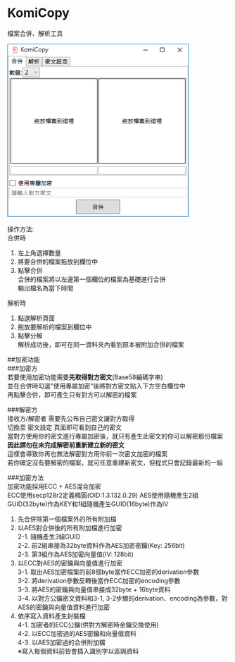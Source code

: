 # KomiCopy
檔案合併、解析工具

![](https://raw.githubusercontent.com/dghkd/KomiCopy/master/preview1.png)

操作方法:  
合併時  
1. 左上角選擇數量  
2. 將要合併的檔案拖放到欄位中  
3. 點擊合併    
合併的檔案將以左邊第一個欄位的檔案為基礎進行合併  
輸出檔名為當下時間

解析時  
1. 點選解析頁面  
2. 拖放要解析的檔案到欄位中  
3. 點擊分解  
解析成功後，即可在同一資料夾內看到原本被附加合併的檔案  

##加密功能  
###加密方  
若要使用加密功能需要**先取得對方密文**(Base58編碼字串)  
並在合併時勾選"使用專屬加密"後將對方密文貼入下方空白欄位中  
再點擊合併，即可產生只有對方可以解密的檔案  

###解密方  
接收方/解密者 需要先公布自己密文讓對方取得  
切換至 密文設定 頁面即可看到自己的密文  
當對方使用你的密文進行專屬加密後，就只有產生此密文的你可以解密那份檔案  
**因此請勿在未完成解密前重新建立新的密文**  
這樣會導致你再也無法解密對方用你前一次密文加密的檔案  
若你確定沒有要解密的檔案，就可任意重建新密文，但程式只會記錄最新的一組  

###加密方法  
加密功能採用ECC + AES混合加密  
ECC使用secp128r2定義橢圓(OID:1.3.132.0.29)
AES使用隨機產生2組GUID(32byte)作為KEY和1組隨機產生GUID(16byte)作為IV

1. 先合併除第一個檔案外的所有附加檔  
2. 以AES對合併後的所有附加檔進行加密  
	2-1. 隨機產生3組GUID  
	2-2. 前2組串接為32byte資料作為AES加密密鑰(Key: 256bit)  
	2-3. 第3組作為AES加密向量值(IV: 128bit)  
3. 以ECC對AES的密鑰與向量值進行加密  
	3-1. 取出AES加密檔案的前8個byte當作ECC加密的derivation參數  
	3-2. 將derivation參數反轉後當作ECC加密的encoding參數  
	3-3. 將AES的密鑰與向量值串接成32byte + 16byte資料  
	3-4. 以對方公鑰密文資料和3-1, 3-2步驟的derivation、encoding為參數，對AES的密鑰與向量值資料進行加密  
4. 依序寫入資料產生封裝檔  
	4-1. 加密者的ECC公鑰(供對方解密時金鑰交換使用)  
	4-2. 以ECC加密過的AES密鑰和向量值資料  
	4-3. 以AES加密過的合併附加檔  
※寫入每個資料前皆會插入識別字以區隔資料